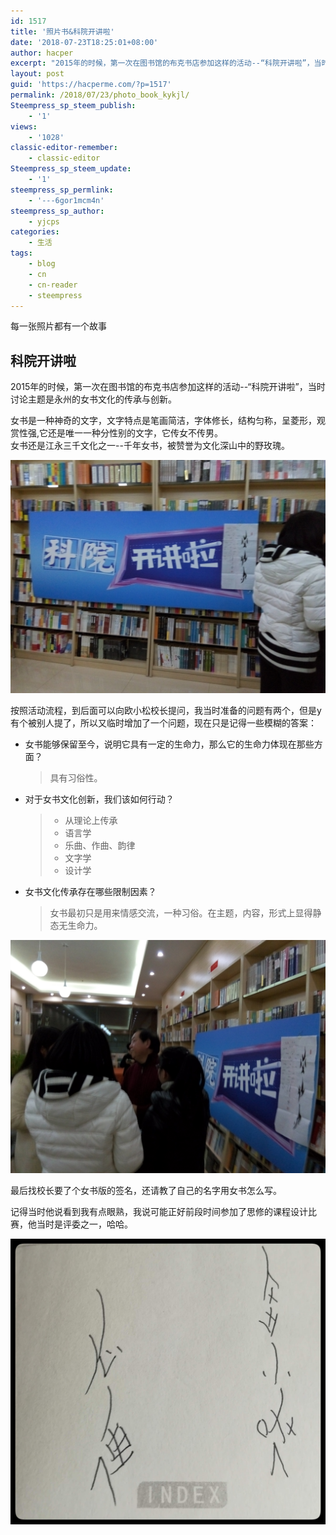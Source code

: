 ```yaml
---
id: 1517
title: '照片书&科院开讲啦'
date: '2018-07-23T18:25:01+08:00'
author: hacper
excerpt: "2015年的时候，第一次在图书馆的布克书店参加这样的活动--“科院开讲啦”，当时讨论主题是永州的女书文化的传承与创新。\n\n\n\n女书是一种神奇的文字，文字特点是笔画简洁，字体修长，结构匀称，呈菱形，观赏性强,它还是唯一一种分性别的文字，它传女不传男。\n女书还是江永三千文化之一--千年女书，被赞誉为文化深山中的野玫瑰。"
layout: post
guid: 'https://hacperme.com/?p=1517'
permalink: /2018/07/23/photo_book_kykjl/
Steempress_sp_steem_publish:
    - '1'
views:
    - '1028'
classic-editor-remember:
    - classic-editor
Steempress_sp_steem_update:
    - '1'
steempress_sp_permlink:
    - '---6gor1mcm4n'
steempress_sp_author:
    - yjcps
categories:
    - 生活
tags:
    - blog
    - cn
    - cn-reader
    - steempress
---
```


每一张照片都有一个故事


## 科院开讲啦

2015年的时候，第一次在图书馆的布克书店参加这样的活动--“科院开讲啦”，当时讨论主题是永州的女书文化的传承与创新。

女书是一种神奇的文字，文字特点是笔画简洁，字体修长，结构匀称，呈菱形，观赏性强,它还是唯一一种分性别的文字，它传女不传男。  
女书还是江永三千文化之一--千年女书，被赞誉为文化深山中的野玫瑰。

![P51127-202555](https://github.com/hacperme/picx_hosting/raw/master/20210507/P51127-202555.264qm3dth8n4.jpg)

按照活动流程，到后面可以向欧小松校长提问，我当时准备的问题有两个，但是y有个被别人提了，所以又临时增加了一个问题，现在只是记得一些模糊的答案：

- 女书能够保留至今，说明它具有一定的生命力，那么它的生命力体现在那些方面？  
  
  > 具有习俗性。
- 对于女书文化创新，我们该如何行动？  
  > - 从理论上传承
  > - 语言学
  > - 乐曲、作曲、韵律
  > - 文字学
  > - 设计学
- 女书文化传承存在哪些限制因素？  
  
  > 女书最初只是用来情感交流，一种习俗。在主题，内容，形式上显得静态无生命力。

![P51127-202734](https://github.com/hacperme/picx_hosting/raw/master/20210507/P51127-202734.78z5mpowt1s0.jpg)

最后找校长要了个女书版的签名，还请教了自己的名字用女书怎么写。

记得当时他说看到我有点眼熟，我说可能正好前段时间参加了思修的课程设计比赛，他当时是评委之一，哈哈。

![IMG_20180723_163243-01](https://github.com/hacperme/picx_hosting/raw/master/20210507/IMG_20180723_163243-01.4ur6dky0f6o0.jpg)

